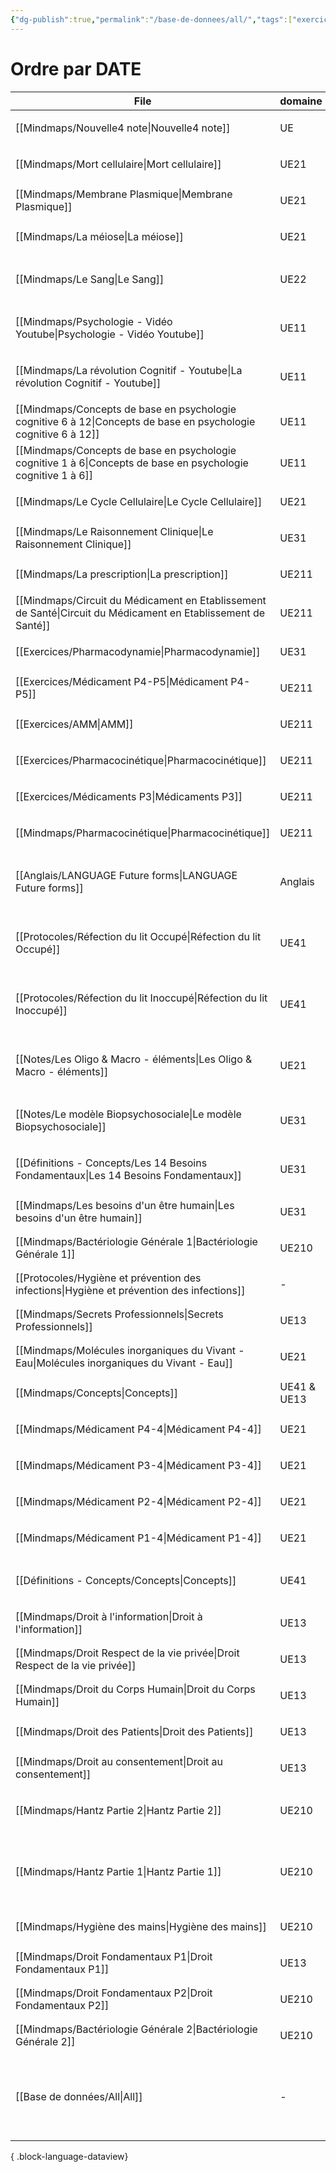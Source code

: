 ```yaml
---
{"dg-publish":true,"permalink":"/base-de-donnees/all/","tags":["exercice","protocole","cours","mindmaps","anglais"],"noteIcon":"2"}
---
```


# Ordre par DATE
| File                                                                                                               | domaine     | tags                                                                                        | date               |
| ------------------------------------------------------------------------------------------------------------------ | ----------- | ------------------------------------------------------------------------------------------- | ------------------ |
| [[Mindmaps/Nouvelle4 note\|Nouvelle4 note]]                                                                     | UE          | <ul><li>mindmaps</li></ul>                                                                  | October 18, 2024   |
| [[Mindmaps/Mort cellulaire\|Mort cellulaire]]                                                                   | UE21        | <ul><li>#mindmaps</li></ul>                                                                 | October 10, 2024   |
| [[Mindmaps/Membrane Plasmique\|Membrane Plasmique]]                                                             | UE21        | <ul><li>mindmaps</li></ul>                                                                  | October 10, 2024   |
| [[Mindmaps/La méiose\|La méiose]]                                                                               | UE21        | <ul><li>mindmaps</li></ul>                                                                  | October 10, 2024   |
| [[Mindmaps/Le Sang\|Le Sang]]                                                                                   | UE22        | <ul><li>cours</li><li>mindmaps</li></ul>                                                    | October 08, 2024   |
| [[Mindmaps/Psychologie - Vidéo Youtube\|Psychologie - Vidéo Youtube]]                                           | UE11        | <ul><li>cours</li><li>mindmaps</li></ul>                                                    | October 07, 2024   |
| [[Mindmaps/La révolution Cognitif - Youtube\|La révolution Cognitif - Youtube]]                                 | UE11        | <ul><li>cours</li><li>mindmaps</li></ul>                                                    | October 07, 2024   |
| [[Mindmaps/Concepts de base en psychologie cognitive 6 à 12\|Concepts de base en psychologie cognitive 6 à 12]] | UE11        | <ul><li>mindmaps</li></ul>                                                                  | October 05, 2024   |
| [[Mindmaps/Concepts de base en psychologie cognitive 1 à 6\|Concepts de base en psychologie cognitive 1 à 6]]   | UE11        | <ul><li>mindmaps</li></ul>                                                                  | October 05, 2024   |
| [[Mindmaps/Le Cycle Cellulaire\|Le Cycle Cellulaire]]                                                           | UE21        | <ul><li>mindmaps</li></ul>                                                                  | October 03, 2024   |
| [[Mindmaps/Le Raisonnement Clinique\|Le Raisonnement Clinique]]                                                 | UE31        | <ul><li>mindmaps</li></ul>                                                                  | October 02, 2024   |
| [[Mindmaps/La prescription\|La prescription]]                                                                   | UE211       | <ul><li>mindmaps</li></ul>                                                                  | October 02, 2024   |
| [[Mindmaps/Circuit du Médicament en Etablissement de Santé\|Circuit du Médicament en Etablissement de Santé]]   | UE211       | <ul><li>mindmaps</li></ul>                                                                  | October 02, 2024   |
| [[Exercices/Pharmacodynamie\|Pharmacodynamie]]                                                                  | UE31        | <ul><li>exercice</li></ul>                                                                  | October 02, 2024   |
| [[Exercices/Médicament P4-P5\|Médicament P4-P5]]                                                                | UE211       | <ul><li>exercice</li></ul>                                                                  | October 02, 2024   |
| [[Exercices/AMM\|AMM]]                                                                                          | UE211       | <ul><li>exercice</li></ul>                                                                  | October 02, 2024   |
| [[Exercices/Pharmacocinétique\|Pharmacocinétique]]                                                              | UE211       | <ul><li>exercice</li></ul>                                                                  | October 01, 2024   |
| [[Exercices/Médicaments P3\|Médicaments P3]]                                                                    | UE211       | <ul><li>exercice</li></ul>                                                                  | October 01, 2024   |
| [[Mindmaps/Pharmacocinétique\|Pharmacocinétique]]                                                               | UE211       | <ul><li>mindmaps</li></ul>                                                                  | September 28, 2024 |
| [[Anglais/LANGUAGE Future forms\|LANGUAGE Future forms]]                                                        | Anglais     | <ul><li>anglais</li><li>language</li><li>temps</li></ul>                                    | September 28, 2024 |
| [[Protocoles/Réfection du lit Occupé\|Réfection du lit Occupé]]                                                 | UE41        | <ul><li>TPG</li><li>GPT</li><li>protocole</li></ul>                                         | September 27, 2024 |
| [[Protocoles/Réfection du lit Inoccupé\|Réfection du lit Inoccupé]]                                             | UE41        | <ul><li>GPT</li><li>TPG</li><li>protocole</li></ul>                                         | September 27, 2024 |
| [[Notes/Les Oligo & Macro - éléments\|Les Oligo & Macro - éléments]]                                            | UE21        | <ul><li>cours</li><li>UE21</li><li>mindmaps</li></ul>                                       | September 26, 2024 |
| [[Notes/Le modèle Biopsychosociale\|Le modèle Biopsychosociale]]                                                | UE31        | <ul><li>mindmaps</li><li>modèle</li></ul>                                                   | September 26, 2024 |
| [[Définitions - Concepts/Les 14 Besoins Fondamentaux\|Les 14 Besoins Fondamentaux]]                             | UE31        | <ul><li>définition</li><li>cours</li></ul>                                                  | September 20, 2024 |
| [[Mindmaps/Les besoins d'un être humain\|Les besoins d'un être humain]]                                         | UE31        | <ul><li>mindmaps</li></ul>                                                                  | September 20, 2024 |
| [[Mindmaps/Bactériologie Générale 1\|Bactériologie Générale 1]]                                                 | UE210       | <ul><li>mindmaps</li></ul>                                                                  | September 18, 2024 |
| [[Protocoles/Hygiène et prévention des infections\|Hygiène et prévention des infections]]                       | \-          | <ul><li>protocole</li></ul>                                                                 | September 17, 2024 |
| [[Mindmaps/Secrets Professionnels\|Secrets Professionnels]]                                                     | UE13        | <ul><li>mindmaps</li></ul>                                                                  | September 17, 2024 |
| [[Mindmaps/Molécules inorganiques du Vivant - Eau\|Molécules inorganiques du Vivant - Eau]]                     | UE21        | <ul><li>mindmaps</li></ul>                                                                  | September 16, 2024 |
| [[Mindmaps/Concepts\|Concepts]]                                                                                 | UE41 & UE13 | <ul><li>mindmaps</li></ul>                                                                  | September 12, 2024 |
| [[Mindmaps/Médicament P4-4\|Médicament P4-4]]                                                                   | UE21        | <ul><li>mindmaps</li></ul>                                                                  | September 12, 2024 |
| [[Mindmaps/Médicament P3-4\|Médicament P3-4]]                                                                   | UE21        | <ul><li>mindmaps</li></ul>                                                                  | September 12, 2024 |
| [[Mindmaps/Médicament P2-4\|Médicament P2-4]]                                                                   | UE21        | <ul><li>mindmaps</li></ul>                                                                  | September 12, 2024 |
| [[Mindmaps/Médicament P1-4\|Médicament P1-4]]                                                                   | UE21        | <ul><li>mindmaps</li></ul>                                                                  | September 12, 2024 |
| [[Définitions - Concepts/Concepts\|Concepts]]                                                                   | UE41        | <ul><li>mindmaps</li><li>concept</li></ul>                                                  | September 12, 2024 |
| [[Mindmaps/Droit à l'information\|Droit à l'information]]                                                       | UE13        | <ul><li>mindmaps</li></ul>                                                                  | September 11, 2024 |
| [[Mindmaps/Droit Respect de la vie privée\|Droit Respect de la vie privée]]                                     | UE13        | <ul><li>mindmaps</li></ul>                                                                  | September 11, 2024 |
| [[Mindmaps/Droit du Corps Humain\|Droit du Corps Humain]]                                                       | UE13        | <ul><li>mindmaps</li></ul>                                                                  | September 11, 2024 |
| [[Mindmaps/Droit des Patients\|Droit des Patients]]                                                             | UE13        | <ul><li>mindmaps</li></ul>                                                                  | September 11, 2024 |
| [[Mindmaps/Droit au consentement\|Droit au consentement]]                                                       | UE13        | <ul><li>mindmaps</li></ul>                                                                  | September 11, 2024 |
| [[Mindmaps/Hantz Partie 2\|Hantz Partie 2]]                                                                     | UE210       | <ul><li>cours</li><li>mindmaps</li></ul>                                                    | September 09, 2024 |
| [[Mindmaps/Hantz Partie 1\|Hantz Partie 1]]                                                                     | UE210       | <ul><li>mindmaps</li><li>cours</li><li>matière</li><li>UE210</li></ul>                      | September 09, 2024 |
| [[Mindmaps/Hygiène des mains\|Hygiène des mains]]                                                               | UE210       | <ul><li>mindmaps</li></ul>                                                                  | September 09, 2024 |
| [[Mindmaps/Droit Fondamentaux P1\|Droit Fondamentaux P1]]                                                       | UE13        | <ul><li>mindmaps</li></ul>                                                                  | September 08, 2024 |
| [[Mindmaps/Droit Fondamentaux P2\|Droit Fondamentaux P2]]                                                       | UE210       | <ul><li>mindmaps</li></ul>                                                                  | August 08, 2024    |
| [[Mindmaps/Bactériologie Générale 2\|Bactériologie Générale 2]]                                                 | UE210       | <ul><li>mindmaps</li></ul>                                                                  | September 18, 2023 |
| [[Base de données/All\|All]]                                                                                    | \-          | <ul><li>exercice</li><li>protocole</li><li>cours</li><li>mindmaps</li><li>anglais</li></ul> | \-                 |

{ .block-language-dataview}
